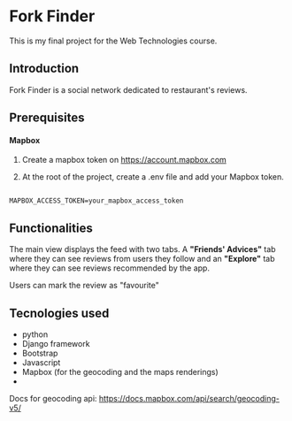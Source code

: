 # Fork Finder

This is my final project for the Web Technologies course.

## Introduction

Fork Finder is a social network dedicated to restaurant's reviews.

## Prerequisites

#### Mapbox

1. Create a mapbox token on https://account.mapbox.com

2. At the root of the project, create a .env file and add your Mapbox token.

```env

MAPBOX_ACCESS_TOKEN=your_mapbox_access_token

```


## Functionalities

The main view displays the feed with two tabs. A **"Friends' Advices"** tab where they can see reviews from users they follow and an **"Explore"** tab where they can see reviews recommended by the app.

Users can mark the review as "favourite"

## Tecnologies used

- python
- Django framework
- Bootstrap 
- Javascript 
- Mapbox (for the geocoding and the maps renderings)
- 


Docs for geocoding api: https://docs.mapbox.com/api/search/geocoding-v5/ 
